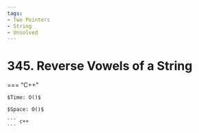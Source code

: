 ```yaml
---
tags:
- Two Pointers
- String
- Unsolved
---
```



# 345. Reverse Vowels of a String

=== "C++"

    $Time: O()$

    $Space: O()$

    ``` c++
    ```